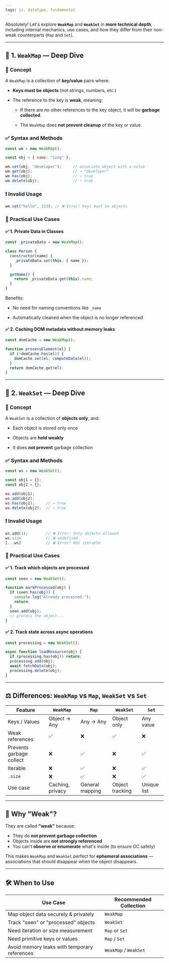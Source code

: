 ```yaml
---
tags: js, datatype, fundamental
---
```


Absolutely! Let's explore **`WeakMap`** and **`WeakSet`** in **more technical depth**, including internal mechanics, use cases, and how they differ from their non-weak counterparts (`Map` and `Set`).

---

## 🔶 1. `WeakMap` — Deep Dive

### 🧠 Concept

A `WeakMap` is a collection of **key/value** pairs where:

- **Keys must be objects** (not strings, numbers, etc.)
    
- The reference to the key is **weak**, meaning:
    
    - If there are no other references to the key object, it will be **garbage collected**.
        
    - The `WeakMap` does **not prevent cleanup** of the key or value.
        

### ✅ Syntax and Methods

```js
const wm = new WeakMap();

const obj = { name: "Long" };

wm.set(obj, "developer");     // associate object with a value
wm.get(obj);                  // → "developer"
wm.has(obj);                  // → true
wm.delete(obj);               // → true
```

### ❗ Invalid Usage

```js
wm.set("hello", 123); // ❌ Error! Keys must be objects
```

### 🚀 Practical Use Cases

#### ✅ 1. **Private Data in Classes**

```js
const _privateData = new WeakMap();

class Person {
  constructor(name) {
    _privateData.set(this, { name });
  }

  getName() {
    return _privateData.get(this).name;
  }
}
```

Benefits:

- No need for naming conventions like `_name`
    
- Automatically cleaned when the object is no longer referenced
    

#### ✅ 2. **Caching DOM metadata without memory leaks**

```js
const domCache = new WeakMap();

function processElement(el) {
  if (!domCache.has(el)) {
    domCache.set(el, computeData(el));
  }
  return domCache.get(el);
}
```

---

## 🔷 2. `WeakSet` — Deep Dive

### 🧠 Concept

A `WeakSet` is a collection of **objects only**, and:

- Each object is stored only once
    
- Objects are **held weakly**
    
- It does **not prevent** garbage collection
    

### ✅ Syntax and Methods

```js
const ws = new WeakSet();

const obj1 = {};
const obj2 = {};

ws.add(obj1);
ws.add(obj2);
ws.has(obj1);     // → true
ws.delete(obj2);  // → true
```

### ❗ Invalid Usage

```js
ws.add(1);        // ❌ Error! Only objects allowed
ws.size           // ❌ undefined
[...ws]           // ❌ Error! Not iterable
```

### 🚀 Practical Use Cases

#### ✅ 1. **Track which objects are processed**

```js
const seen = new WeakSet();

function markProcessed(obj) {
  if (seen.has(obj)) {
    console.log("Already processed.");
    return;
  }
  seen.add(obj);
  // process the object...
}
```

#### ✅ 2. **Track state across async operations**

```js
const processing = new WeakSet();

async function loadResource(obj) {
  if (processing.has(obj)) return;
  processing.add(obj);
  await fetchData(obj);
  processing.delete(obj);
}
```

---

## ⚖️ Differences: `WeakMap` vs `Map`, `WeakSet` vs `Set`

|Feature|`WeakMap`|`Map`|`WeakSet`|`Set`|
|---|---|---|---|---|
|Keys / Values|Object → Any|Any → Any|Object only|Any value|
|Weak references|✅|❌|✅|❌|
|Prevents garbage collect|❌|✅|❌|✅|
|Iterable|❌|✅|❌|✅|
|`.size`|❌|✅|❌|✅|
|Use case|Caching, privacy|General mapping|Object tracking|Unique list|

---

## 🧹 Why "Weak"?

They are called **"weak"** because:

- They do **not prevent garbage collection**
- Objects inside are **not strongly referenced**
- You can’t **observe or enumerate** what's inside (to ensure GC safety)

This makes `WeakMap` and `WeakSet` perfect for **ephemeral associations** — associations that should disappear when the object disappears.

---

## 🛠️ When to Use

|Use Case|Recommended Collection|
|---|---|
|Map object data securely & privately|`WeakMap`|
|Track "seen" or "processed" objects|`WeakSet`|
|Need iteration or size measurement|`Map` or `Set`|
|Need primitive keys or values|`Map` / `Set`|
|Avoid memory leaks with temporary references|`WeakMap` / `WeakSet`|